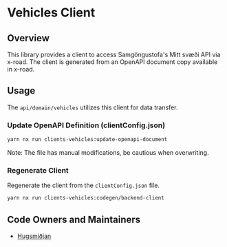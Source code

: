 # Vehicles Client

## Overview

This library provides a client to access Samgöngustofa's Mitt svæði API via x-road. The client is generated from an OpenAPI document copy available in x-road.

## Usage

The `api/domain/vehicles` utilizes this client for data transfer.

### Update OpenAPI Definition (clientConfig.json)

```sh
yarn nx run clients-vehicles:update-openapi-document
```

Note: The file has manual modifications, be cautious when overwriting.

### Regenerate Client

Regenerate the client from the `clientConfig.json` file.

```sh
yarn nx run clients-vehicles:codegen/backend-client
```

## Code Owners and Maintainers

- [Hugsmiðjan](https://github.com/orgs/island-is/teams/hugsmidjan)
